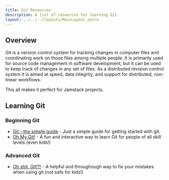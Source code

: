 ```yaml
---
title: Git Resources
description: A list of resources for learning Git.
layout: ../../../layouts/MainLayout.astro
---
```


## Overview

Git is a version control system for tracking changes in computer files and coordinating work on those files among multiple people. It is primarily used for source code management in software development, but it can be used to keep track of changes in any set of files. As a distributed revision control system it is aimed at speed, data integrity, and support for distributed, non-linear workflows.

This all makes it perfect for Jamstack projects.

## Learning Git

### Beginning Git
- [Git - the simple guide](https://rogerdudler.github.io/git-guide/) - Just a simple guide for getting started with git.
- [Oh My Git!](https://ohmygit.org/) - A fun and interactive way to learn Git for people of all skill levels (even kids!)

### Advanced Git
- [Oh shit, Git!?!](https://ohshitgit.com/) - A helpful and throughough way to fix your mistakes when using git (not safe for kids!)